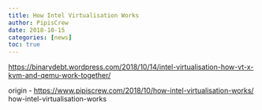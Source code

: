 ```yaml
---
title: How Intel Virtualisation Works
author: PipisCrew
date: 2018-10-15
categories: [news]
toc: true
---
```


https://binarydebt.wordpress.com/2018/10/14/intel-virtualisation-how-vt-x-kvm-and-qemu-work-together/

origin - https://www.pipiscrew.com/2018/10/how-intel-virtualisation-works/ how-intel-virtualisation-works